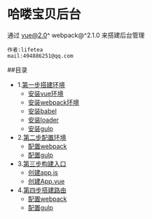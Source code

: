 哈喽宝贝后台
===========================
通过 vue@2.0^  webpack@^2.1.0 来搭建后台管理

    作者:lifetea
    mail:494886251@qq.com
    


##目录
* 1.[第一步搭建环境](#Install)
    * [安装vue环境](./doc/1/vue.md)
    * [安装webpack环境](./doc/1/webpack.md)
    * [安装babel](./doc/babel.md)
    * [安装loader](./doc/loader.md)
    * [安装gulp](./doc/gulp.md)
* 2.[第二步配置环境](#Config)
    * [配置webpack](./doc/2/webpack.md)
    * [配置gulp](./doc/2/gulp.md)
* 3.[第三步构建入口](#App)
    * [创建app.js](./doc/2/app.md)
    * [创建App.vue](./doc/2/gulp.md)
* 4.[第四步搭建路由](#Route)
    * [配置webpack](./doc/2/webpack.md)
    * [配置gulp](./doc/2/gulp.md)    